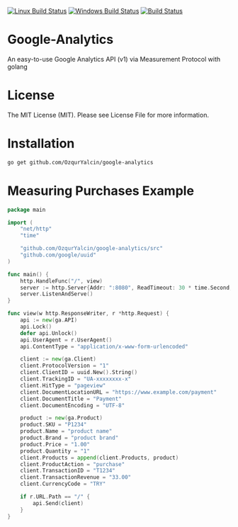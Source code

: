 [![Linux Build Status](https://travis-ci.org/OzqurYalcin/google-analytics.svg?branch=master)](https://travis-ci.org/OzqurYalcin/google-analytics) [![Windows Build Status](https://ci.appveyor.com/api/projects/status/q7ugwfufg8o55fj4?svg=true)](https://ci.appveyor.com/project/OzqurYalcin/google-analytics) [![Build Status](https://circleci.com/gh/OzqurYalcin/google-analytics.svg?style=svg)](https://circleci.com/gh/OzqurYalcin/google-analytics)

# Google-Analytics
An easy-to-use Google Analytics API (v1) via Measurement Protocol with golang

# License
The MIT License (MIT). Please see License File for more information.

# Installation
```bash
go get github.com/OzqurYalcin/google-analytics
```

# Measuring Purchases Example
```go
package main

import (
	"net/http"
	"time"

	"github.com/OzqurYalcin/google-analytics/src"
	"github.com/google/uuid"
)

func main() {
	http.HandleFunc("/", view)
	server := http.Server{Addr: ":8080", ReadTimeout: 30 * time.Second, WriteTimeout: 30 * time.Second}
	server.ListenAndServe()
}

func view(w http.ResponseWriter, r *http.Request) {
	api := new(ga.API)
	api.Lock()
	defer api.Unlock()
	api.UserAgent = r.UserAgent()
	api.ContentType = "application/x-www-form-urlencoded"

	client := new(ga.Client)
	client.ProtocolVersion = "1"
	client.ClientID = uuid.New().String()
	client.TrackingID = "UA-xxxxxxxx-x"
	client.HitType = "pageview"
	client.DocumentLocationURL = "https://www.example.com/payment"
	client.DocumentTitle = "Payment"
	client.DocumentEncoding = "UTF-8"

	product := new(ga.Product)
	product.SKU = "P1234"
	product.Name = "product name"
	product.Brand = "product brand"
	product.Price = "1.00"
	product.Quantity = "1"
	client.Products = append(client.Products, product)
	client.ProductAction = "purchase"
	client.TransactionID = "T1234"
	client.TransactionRevenue = "33.00"
	client.CurrencyCode = "TRY"

	if r.URL.Path == "/" {
		api.Send(client)
	}
}
```

